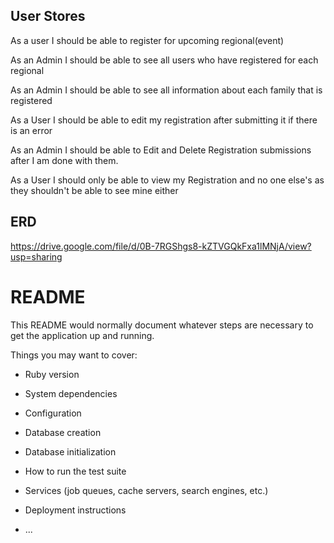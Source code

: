 ## User Stores

As a user I should be able to register for upcoming regional(event)

As an Admin I should be able to see all users who have registered for each regional

As an Admin I should be able to see all information about each family that is registered

As a User I should be able to edit my registration after submitting it if there is an error

As an Admin I should be able to Edit and Delete Registration submissions after I am done with them.

As a User I should only be able to view my Registration and no one else's as they shouldn't be able to see mine either


## ERD

https://drive.google.com/file/d/0B-7RGShgs8-kZTVGQkFxa1lMNjA/view?usp=sharing


# README

This README would normally document whatever steps are necessary to get the
application up and running.

Things you may want to cover:

* Ruby version

* System dependencies

* Configuration

* Database creation

* Database initialization

* How to run the test suite

* Services (job queues, cache servers, search engines, etc.)

* Deployment instructions

* ...
